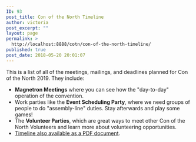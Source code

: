 ```yaml
---
ID: 93
post_title: Con of the North Timeline
author: victoria
post_excerpt: ""
layout: page
permalink: >
  http://localhost:8888/cotn/con-of-the-north-timeline/
published: true
post_date: 2018-05-20 20:01:07
---
```

This is a list of all of the meetings, mailings, and deadlines planned for Con of the North 2019. They include: 
*   **Magnetron Meetings** where you can see how the "day-to-day" operation of the convention.
*   Work parties like the **Event Scheduling Party**, where we need groups of people to do "assembly-line" duties. Stay afterwards and play some games!
*   The **Volunteer Parties**, which are great ways to meet other Con of the North Volunteers and learn more about volunteering opportunities.
*   [Timeline also available as a PDF document][1].

 [1]: http://conofthenorth.com/forms/CotN-2018_Timeline.pdf